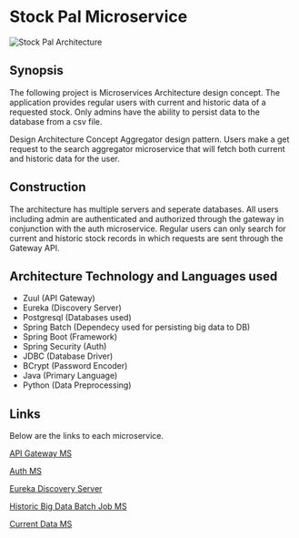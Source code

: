 # Stock Pal Microservice
![Stock Pal Architecture](https://github.com/mrkwapo/StockPal-MS/blob/master/Stock%20Pal%20architecture%20.jpg?raw=true "Stock Pal Architecture")
## Synopsis
The following project is Microservices Architecture design concept. The application provides regular users with current and historic data of a requested stock. Only admins have the ability to persist data to the database from a csv file. 

Design Architecture Concept
Aggregator design pattern. Users make a get request to the search aggregator microservice that will fetch both current and historic data for the user.

## Construction
The architecture has multiple servers and seperate databases. All users including admin are authenticated and authorized through the gateway in conjunction with the auth microservice. Regular users can only search for current and historic stock records in which requests are sent through the Gateway API.

## Architecture Technology and Languages used 
* Zuul (API Gateway)
* Eureka (Discovery Server) 
* Postgresql (Databases used)
* Spring Batch (Dependecy used for persisting big data to DB)
* Spring Boot (Framework)
* Spring Security (Auth)
* JDBC (Database Driver)
* BCrypt (Password Encoder)
* Java (Primary Language)
* Python (Data Preprocessing)



## Links
Below are the links to each microservice.

[API Gateway MS](https://github.com/mrkwapo/spring-batch-microservice)

[Auth MS](https://github.com/mrkwapo/auth-microservice-register-login-logout)

[Eureka Discovery Server](https://github.com/mrkwapo/eureka-server-microservice)

[Historic Big Data Batch Job MS](https://github.com/mrkwapo/spring-batch-microservice)

[Current Data MS](https://github.com/mrkwapo/search-current-data-microservice)
